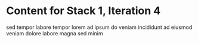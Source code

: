 # Content for Stack 1, Iteration 4
sed tempor labore tempor lorem ad ipsum do veniam incididunt ad eiusmod veniam dolore labore magna sed minim 
